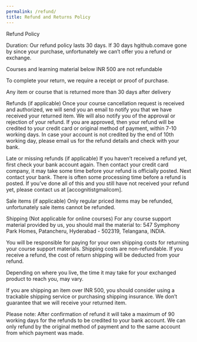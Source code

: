 ```yaml
---
permalink: /refund/
title: Refund and Returns Policy
---
```


Refund Policy


Duration: Our refund policy lasts 30 days. If 30 days hgithub.comave gone by since your purchase, unfortunately we can’t offer you a refund or exchange.

Courses and learning material below INR 500 are not refundable

To complete your return, we require a receipt or proof of purchase.

Any item or course that is returned more than 30 days after delivery

Refunds (if applicable)
Once your course cancellation request is received and authorized, we will send you an email to notify you that we have received your returned item. We will also notify you of the approval or rejection of your refund.
If you are approved, then your refund will be credited to your credit card or original method of payment, within 7-10 working days. In case your account is not credited by the end of 10th working day, please email us for the refund details and check with your bank.

Late or missing refunds (if applicable)
If you haven’t received a refund yet, first check your bank account again.
Then contact your credit card company, it may take some time before your refund is officially posted.
Next contact your bank. There is often some processing time before a refund is posted.
If you’ve done all of this and you still have not received your refund yet, please contact us at [ac<dot>cognitist<at>gmail<dot>com].

Sale items (if applicable)
Only regular priced items may be refunded, unfortunately sale items cannot be refunded.


Shipping (Not applicable for online courses)
For any course support material provided by us, you should mail the material to: 547 Symphony Park Homes, Patancheru, Hyderabad - 502319, Telangana, INDIA.

You will be responsible for paying for your own shipping costs for returning your course support materials. Shipping costs are non-refundable. If you receive a refund, the cost of return shipping will be deducted from your refund.

Depending on where you live, the time it may take for your exchanged product to reach you, may vary.

If you are shipping an item over INR 500, you should consider using a trackable shipping service or purchasing shipping insurance. We don’t guarantee that we will receive your returned item.

Please note: After confirmation of refund it will take a maximum of 90 working days for the refunds to be credited to your bank account. We can only refund by the original method of payment and to the same account from which payment was made.


